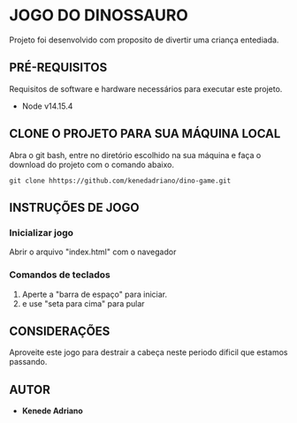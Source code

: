 # JOGO DO DINOSSAURO

Projeto foi desenvolvido com proposito de divertir uma criança entediada.


## PRÉ-REQUISITOS

Requisitos de software e hardware necessários para executar este projeto.

*   Node v14.15.4

## CLONE O PROJETO PARA SUA MÁQUINA LOCAL

Abra o git bash, entre no diretório escolhido na sua máquina e faça o download do projeto com o comando abaixo.

```
git clone hhttps://github.com/kenedadriano/dino-game.git
```

## INSTRUÇÕES DE JOGO

### Inicializar jogo

Abrir o arquivo "index.html" com o navegador

### Comandos de teclados 

1. Aperte a "barra de espaço" para iniciar.
2. e use "seta para cima" para pular

## CONSIDERAÇÕES

Aproveite este jogo para destrair a cabeça neste periodo dificil que estamos passando.



## AUTOR

* **Kenede Adriano**